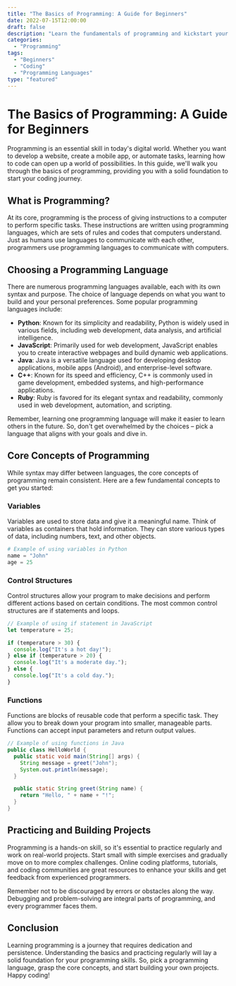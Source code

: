 ```yaml
--- 
title: "The Basics of Programming: A Guide for Beginners" 
date: 2022-07-15T12:00:00 
draft: false 
description: "Learn the fundamentals of programming and kickstart your journey as a programmer."
categories: 
  - "Programming"
tags: 
  - "Beginners"
  - "Coding"
  - "Programming Languages"
type: "featured" 
--- 
```


# The Basics of Programming: A Guide for Beginners

Programming is an essential skill in today's digital world. Whether you want to develop a website, create a mobile app, or automate tasks, learning how to code can open up a world of possibilities. In this guide, we'll walk you through the basics of programming, providing you with a solid foundation to start your coding journey.

## What is Programming?

At its core, programming is the process of giving instructions to a computer to perform specific tasks. These instructions are written using programming languages, which are sets of rules and codes that computers understand. Just as humans use languages to communicate with each other, programmers use programming languages to communicate with computers.

## Choosing a Programming Language

There are numerous programming languages available, each with its own syntax and purpose. The choice of language depends on what you want to build and your personal preferences. Some popular programming languages include:

- **Python**: Known for its simplicity and readability, Python is widely used in various fields, including web development, data analysis, and artificial intelligence.
- **JavaScript**: Primarily used for web development, JavaScript enables you to create interactive webpages and build dynamic web applications.
- **Java**: Java is a versatile language used for developing desktop applications, mobile apps (Android), and enterprise-level software.
- **C++**: Known for its speed and efficiency, C++ is commonly used in game development, embedded systems, and high-performance applications.
- **Ruby**: Ruby is favored for its elegant syntax and readability, commonly used in web development, automation, and scripting.

Remember, learning one programming language will make it easier to learn others in the future. So, don't get overwhelmed by the choices – pick a language that aligns with your goals and dive in.

## Core Concepts of Programming

While syntax may differ between languages, the core concepts of programming remain consistent. Here are a few fundamental concepts to get you started:

### Variables

Variables are used to store data and give it a meaningful name. Think of variables as containers that hold information. They can store various types of data, including numbers, text, and other objects.

```python
# Example of using variables in Python
name = "John"
age = 25
```

### Control Structures

Control structures allow your program to make decisions and perform different actions based on certain conditions. The most common control structures are if statements and loops.

```javascript
// Example of using if statement in JavaScript
let temperature = 25;

if (temperature > 30) {
  console.log("It's a hot day!");
} else if (temperature > 20) {
  console.log("It's a moderate day.");
} else {
  console.log("It's a cold day.");
}
```

### Functions

Functions are blocks of reusable code that perform a specific task. They allow you to break down your program into smaller, manageable parts. Functions can accept input parameters and return output values.

```java
// Example of using functions in Java
public class HelloWorld {
  public static void main(String[] args) {
    String message = greet("John");
    System.out.println(message);
  }

  public static String greet(String name) {
    return "Hello, " + name + "!";
  }
}
```

## Practicing and Building Projects

Programming is a hands-on skill, so it's essential to practice regularly and work on real-world projects. Start small with simple exercises and gradually move on to more complex challenges. Online coding platforms, tutorials, and coding communities are great resources to enhance your skills and get feedback from experienced programmers.

Remember not to be discouraged by errors or obstacles along the way. Debugging and problem-solving are integral parts of programming, and every programmer faces them.

## Conclusion

Learning programming is a journey that requires dedication and persistence. Understanding the basics and practicing regularly will lay a solid foundation for your programming skills. So, pick a programming language, grasp the core concepts, and start building your own projects. Happy coding!
